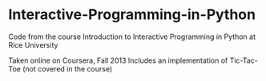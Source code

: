 # Interactive-Programming-in-Python
Code from the course Introduction to Interactive Programming in Python at Rice University

Taken online on Coursera, Fall 2013
Includes an implementation of Tic-Tac-Toe (not covered in the course)
